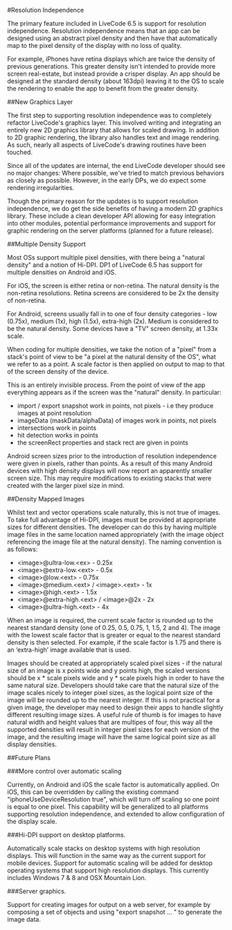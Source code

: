 #Resolution Independence

The primary feature included in LiveCode 6.5 is support for resolution independence. Resolution independence means that an app can be designed using an abstract pixel density and then have that automatically map to the pixel density of the display with no loss of quality.

For example, iPhones have retina displays which are twice the density of previous generations. This greater density isn't intended to provide more screen real-estate, but instead provide a crisper display. An app should be designed at the standard density (about 163dpi) leaving it to the OS to scale the rendering to enable the app to benefit from the greater density.

##New Graphics Layer

The first step to supporting resolution independence was to completely refactor LiveCode's graphics layer. This involved writing and integrating an entirely new 2D graphics library that allows for scaled drawing. In addition to 2D graphic rendering, the library also handles text and image rendering. As such, nearly all aspects of LiveCode's drawing routines have been touched.

Since all of the updates are internal, the end LiveCode developer should see no major changes: Where possible, we've tried to match previous behaviors as closely as possible. However, in the early DPs, we do expect some rendering irregularities.

Though the primary reason for the updates is to support resolution independence, we do get the side benefits of having a modern 2D graphics library. These include a clean developer API allowing for easy integration into other modules, potential performance improvements and support for graphic rendering on the server platforms (planned for a future release).

##Multiple Density Support

Most OSs support multiple pixel densities, with there being a "natural density" and a notion of Hi-DPI. DP1 of LiveCode 6.5 has support for multiple densities on Android and iOS.

For iOS, the screen is either retina or non-retina. The natural density is the non-retina resolutions. Retina screens are considered to be 2x the density of non-retina.

For Android, screens usually fall in to one of four density categories - low (0.75x), medium (1x), high (1.5x), extra-high (2x). Medium is considered to be the natural density. Some devices have a "TV" screen density, at 1.33x scale.

When coding for multiple densities, we take the notion of a "pixel" from a stack's point of view to be "a pixel at the natural density of the OS", what we refer to as a point. A scale factor is then applied on output to map to that of the screen density of the device.

This is an entirely invisible process. From the point of view of the app everything appears as if the screen was the "natural" density. In particular:

* import / export snapshot work in points, not pixels - i.e they produce images at point resolution
* imageData (maskData/alphaData) of images work in points, not pixels
* intersections work in points
* hit detection works in points
* the screenRect properties and stack rect are given in points

Android screen sizes prior to the introduction of resolution independence were given in pixels, rather than points. As a result of this many Android devices with high density displays will now report an apparently smaller screen size. This may require modifications to existing stacks that were created with the larger pixel size in mind.

##Density Mapped Images

Whilst text and vector operations scale naturally, this is not true of images. To take full advantage of Hi-DPI, images must be provided at appropriate sizes for different densities. The developer can do this by having multiple image files in the same location named appropriately (with the image object referencing the image file at the natural density). The naming convention is as follows:

* &lt;image&gt;@ultra-low.&lt;ex&gt; - 0.25x
* &lt;image&gt;@extra-low.&lt;ext&gt; - 0.5x
* &lt;image&gt;@low.&lt;ext&gt; - 0.75x
* &lt;image&gt;@medium.&lt;ext&gt; / &lt;image&gt;.&lt;ext&gt; - 1x
* &lt;image&gt;@high.&lt;ext&gt; - 1.5x
* &lt;image&gt;@extra-high.&lt;ext&gt; / &lt;image&gt;@2x - 2x
* &lt;image&gt;@ultra-high.&lt;ext&gt; - 4x

When an image is required, the current scale factor is rounded up to the nearest standard density (one of 0.25, 0.5, 0.75, 1, 1.5, 2 and 4). The image with the lowest scale factor that is greater or equal to the nearest standard density is then selected. For example, if the scale factor is 1.75 and there is an ‘extra-high’ image available that is used.

Images should be created at appropriately scaled pixel sizes - if the natural size of an image is x points wide and y points high, the scaled versions should be x * scale pixels wide and y * scale pixels high in order to have the same natural size. Developers should take care that the natural size of the image scales nicely to integer pixel sizes, as the logical point size of the image will be rounded up to the nearest integer. If this is not practical for a given image, the developer may need to design their apps to handle slightly different resulting image sizes.
A useful rule of thumb is for images to have natural width and height values that are multipes of four, this way all the supported densities will result in integer pixel sizes for each version of the image, and the resulting image will have the same logical point size as all display densities.

##Future Plans

###More control over automatic scaling

Currently, on Android and iOS the scale factor is automatically applied. On iOS, this can be overridden by calling the existing command "iphoneUseDeviceResolution true", which will turn off scaling so one point is equal to one pixel. This capability will be generalized to all platforms supporting resolution independence, and extended to allow configuration of the display scale.

###Hi-DPI support on desktop platforms.

Automatically scale stacks on desktop systems with high resolution displays. This will function in the same way as the current support for mobile devices.
Support for automatic scaling will be added for desktop operating systems that support high resolution displays. This currently includes Windows 7 & 8 and OSX Mountain Lion.

###Server graphics.

Support for creating images for output on a web server, for example by composing a set of objects and using "export snapshot ... " to generate the image data.
